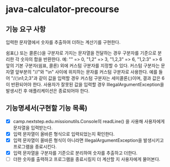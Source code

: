 # java-calculator-precourse

## 기능 요구 사항

입력한 문자열에서 숫자를 추출하여 더하는 계산기를 구현한다.

쉼표(,) 또는 콜론(:)을 구분자로 가지는 문자열을 전달하는 경우 구분자를 기준으로 분리한 각 숫자의 합을 반환한다.
예: "" => 0, "1,2" => 3, "1,2,3" => 6, "1,2:3" => 6
앞의 기본 구분자(쉼표, 콜론) 외에 커스텀 구분자를 지정할 수 있다. 커스텀 구분자는 문자열 앞부분의 "//"와 "\n" 사이에 위치하는 문자를 커스텀 구분자로 사용한다.
예를 들어 "//;\n1;2;3"과 같이 값을 입력할 경우 커스텀 구분자는 세미콜론(;)이며, 결과 값은 6이 반환되어야 한다.
사용자가 잘못된 값을 입력할 경우 IllegalArgumentException을 발생시킨 후 애플리케이션은 종료되어야 한다.

## 기능명세서(구현할 기능 목록)

- [x] camp.nextstep.edu.missionutils.Console의 readLine() 을 사용해 사용자에게 문자열을 입력받는다.
- [x] 입력 문자열이 올바른 형식으로 입력되었는지 확인한다.
- [x] 입력 문자열이 올바른 형식이 아니라면 IllegalArgumentException을 발생시키고 프로그램을 종료시킨다.
- [x] 입력 문자열을 구분자를 기준으로 분리하여 숫자를 추출하고 더한다.
- [ ] 더한 숫자를 출력하고 프로그램을 종료시킬지 더 계산할 지 사용자에게 물어본다.